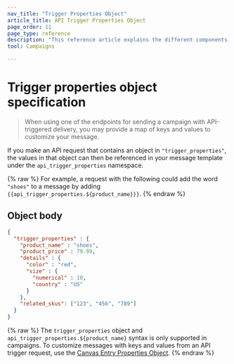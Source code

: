 ```yaml
---
nav_title: "Trigger Properties Object"
article_title: API Trigger Properties Object
page_order: 11
page_type: reference
description: "This reference article explains the different components of the trigger properties object."
tool: Campaigns

---
```


# Trigger properties object specification

> When using one of the endpoints for sending a campaign with API-triggered delivery, you may provide a map of keys and values to customize your message.

If you make an API request that contains an object in `"trigger_properties"`, the values in that object can then be referenced in your message template under the `api_trigger_properties` namespace.

{% raw %}
For example, a request with the following could add the word `"shoes"` to a message by adding `{{api_trigger_properties.${product_name}}}`.
{% endraw %}

## Object body

```json
{
  "trigger_properties" : {
    "product_name" : "shoes",
    "product_price" : 79.99,
    "details" : {
      "color" : "red",
      "size" : {
        "numerical" : 10,
        "country" : "US"
      }
    },
    "related_skus": ["123", "456", "789"]
  }
}
```

{% raw %}
The `trigger_properties` object and `api_trigger_properties.${product_name}` syntax is only supported in campaigns. To customize messages with keys and values from an API trigger request, use the [Canvas Entry Properties Object](https://www.braze.com/docs/api/objects_filters/canvas_entry_properties_object/).
{% endraw %}


